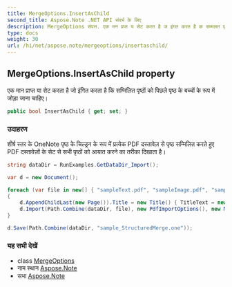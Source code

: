 ```yaml
---
title: MergeOptions.InsertAsChild
second_title: Aspose.Note .NET API संदर्भ के लिए
description: MergeOptions संपत्त. एक मन प्रप्त य सेट करत है ज इंगत करत है क सम्मलत पृष्ठं क पछले पृष्ठ के बच्चं के रूप में जड़ जन चहए
type: docs
weight: 30
url: /hi/net/aspose.note/mergeoptions/insertaschild/
---
```

## MergeOptions.InsertAsChild property

एक मान प्राप्त या सेट करता है जो इंगित करता है कि सम्मिलित पृष्ठों को पिछले पृष्ठ के बच्चों के रूप में जोड़ा जाना चाहिए।

```csharp
public bool InsertAsChild { get; set; }
```

### उदाहरण

शीर्ष स्तर के OneNote पृष्ठ के चिल्ड्रन के रूप में प्रत्येक PDF दस्तावेज़ से पृष्ठ सम्मिलित करते हुए PDF दस्तावेज़ों के सेट से सभी पृष्ठों को आयात करने का तरीका दिखाता है।

```csharp
string dataDir = RunExamples.GetDataDir_Import();

var d = new Document();

foreach (var file in new[] { "sampleText.pdf", "sampleImage.pdf", "sampleTable.pdf" })
{
    d.AppendChildLast(new Page()).Title = new Title() { TitleText = new RichText() { ParagraphStyle = ParagraphStyle.Default }.Append(file) };
    d.Import(Path.Combine(dataDir, file), new PdfImportOptions(), new MergeOptions() { InsertAt = int.MaxValue, InsertAsChild = true });
}

d.Save(Path.Combine(dataDir, "sample_StructuredMerge.one"));
```

### यह सभी देखें

* class [MergeOptions](../)
* नाम स्थान [Aspose.Note](../../mergeoptions/)
* सभा [Aspose.Note](../../../)


